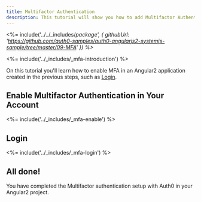 ```yaml
---
title: Multifactor Authentication
description: This tutorial will show you how to add Multifactor Authentication to your Angular2 app with auth0.
---
```


<%= include('../../_includes/_package', {
  githubUrl: 'https://github.com/auth0-samples/auth0-angularjs2-systemjs-sample/tree/master/09-MFA'
}) %>_

<%= include('../_includes/_mfa-introduction') %>


On this tutorial you'll learn how to enable MFA in an Angular2 application created in the previous steps, such as [Login](/quickstart/spa/angular2/01-login).

## Enable Multifactor Authentication in Your Account

<%= include('../_includes/_mfa-enable') %>

## Login

<%= include('../_includes/_mfa-login') %>


## All done!

You have completed the Multifactor authentication setup with Auth0 in your Angular2 project.
